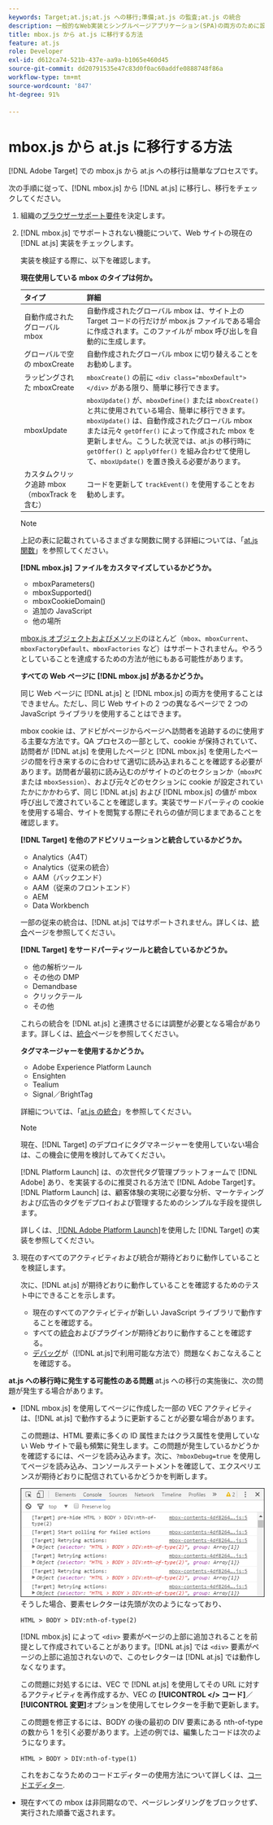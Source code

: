 ```yaml
---
keywords: Target;at.js;at.js への移行;準備;at.js の監査;at.js の統合
description: 一般的なWeb実装とシングルページアプリケーション(SPA)の両方のために設計された、Adobe [!DNL Target] の新しい実装ライブラリであるat.jsへの移行方法を説明します。
title: mbox.js から at.js に移行する方法
feature: at.js
role: Developer
exl-id: d612ca74-521b-437e-aa9a-b1065e460d45
source-git-commit: dd20791535e47c83d0f0ac60addfe0888748f86a
workflow-type: tm+mt
source-wordcount: '847'
ht-degree: 91%

---
```


# mbox.js から at.js に移行する方法

[!DNL Adobe Target] での mbox.js から at.js への移行は簡単なプロセスです。

次の手順に従って、[!DNL mbox.js] から [!DNL at.js] に移行し、移行をチェックしてください。

1. 組織の[ブラウザーサポート要件](/help/c-implementing-target/c-considerations-before-you-implement-target/supported-browsers.md#reference_01B4BF99E7D545A7998773202A2F6100)を決定します。
1. [!DNL mbox.js] でサポートされない機能について、Web サイトの現在の [!DNL at.js] 実装をチェックします。

   実装を検証する際に、以下を確認します。

   **現在使用している mbox のタイプは何か。**

   | タイプ | 詳細 |
   |--- |--- |
   | 自動作成されたグローバル mbox | 自動作成されたグローバル mbox は、サイト上の Target コードの行だけが mbox.js ファイルである場合に作成されます。このファイルが mbox 呼び出しを自動的に生成します。 |
   | グローバルで空の mboxCreate | 自動作成されたグローバル mbox に切り替えることをお勧めします。 |
   | ラッピングされた mboxCreate | `mboxCreate()` の前に `<div class="mboxDefault"></div>` がある限り、簡単に移行できます。 |
   | mboxUpdate | `mboxUpdate()` が、`mboxDefine()` または `mboxCreate()` と共に使用されている場合、簡単に移行できます。`mboxUpdate()` は、自動作成されたグローバル mbox または元々 `getOffer()` によって作成された mbox を更新しません。こうした状況では、at.js の移行時に `getOffer()` と `applyOffer()` を組み合わせて使用して、`mboxUpdate()` を置き換える必要があります。 |
   | カスタムクリック追跡 mbox（mboxTrack を含む） | コードを更新して `trackEvent()` を使用することをお勧めします。 |

   >[!NOTE]
   >
   >上記の表に記載されているさまざまな関数に関する詳細については、「[at.js 関数](/help/c-implementing-target/c-implementing-target-for-client-side-web/cmp-atjs-functions.md)」を参照してください。

   **[!DNL mbox.js] ファイルをカスタマイズしているかどうか。**

   * mboxParameters()
   * mboxSupported()
   * mboxCookieDomain()
   * 追加の JavaScript
   * 他の場所

   [mbox.js オブジェクトおよびメソッド](/help/c-target/c-visitor-profile/variables-profiles-parameters-methods.md#section_8C78059D15D9452F95636A5640188537)のほとんど（`mbox`、`mboxCurrent`、`mboxFactoryDefault`、`mboxFactories` など）はサポートされません。やろうとしていることを達成するための方法が他にもある可能性があります。

   **すべての Web ページに [!DNL mbox.js] があるかどうか。**

   同じ Web ページに [!DNL at.js] と [!DNL mbox.js] の両方を使用することはできません。ただし、同じ Web サイトの 2 つの異なるページで 2 つの JavaScript ライブラリを使用することはできます。

   mbox cookie は、アドビがページからページへ訪問者を追跡するのに使用する主要な方法です。QA プロセスの一部として、cookie が保持されていて、訪問者が [!DNL at.js] を使用したページと [!DNL mbox.js] を使用したページの間を行き来するのに合わせて適切に読み込まれることを確認する必要があります。訪問者が最初に読み込むのがサイトのどのセクションか（`mboxPC` または `mboxSession`）、および元々どのセクションに cookie が設定されていたかにかかわらず、同じ [!DNL at.js] および [!DNL mbox.js] の値が mbox 呼び出しで渡されていることを確認します。実装でサードパーティの cookie を使用する場合、サイトを閲覧する際にそれらの値が同じままであることを確認します。

   **[!DNL Target] を他のアドビソリューションと統合しているかどうか。**

   * Analytics（A4T）
   * Analytics（従来の統合）
   * AAM（バックエンド）
   * AAM（従来のフロントエンド）
   * AEM
   * Data Workbench

   一部の従来の統合は、[!DNL at.js] ではサポートされません。詳しくは、[統合](/help/c-implementing-target/c-implementing-target-for-client-side-web/c-how-atjs-works/target-atjs-integrations.md#concept_C100BC4F073C4B57A608B309D0157B39)ページを参照してください。

   **[!DNL Target] をサードパーティツールと統合しているかどうか。**

   * 他の解析ツール
   * その他の DMP
   * Demandbase
   * クリックテール
   * その他

   これらの統合を [!DNL at.js] と連携させるには調整が必要となる場合があります。詳しくは、[統合](/help/c-implementing-target/c-implementing-target-for-client-side-web/c-how-atjs-works/target-atjs-integrations.md#concept_C100BC4F073C4B57A608B309D0157B39)ページを参照してください。

   **タグマネージャーを使用するかどうか。**

   * Adobe Experience Platform Launch
   * Ensighten
   * Tealium
   * Signal／BrightTag

   詳細については、「[at.js の統合](/help/c-implementing-target/c-implementing-target-for-client-side-web/c-how-atjs-works/target-atjs-integrations.md#concept_C100BC4F073C4B57A608B309D0157B39)」を参照してください。

   >[!NOTE]
   >
   >現在、[!DNL Target] のデプロイにタグマネージャーを使用していない場合は、この機会に使用を検討してみてください。
   >
   >[!DNL Platform Launch] は、の次世代タグ管理プラットフォームで [!DNL Adobe] あり、を実装するのに推奨される方法で [!DNL Adobe Target]す。[!DNL Platform Launch] は、顧客体験の実現に必要な分析、マーケティングおよび広告のタグをデプロイおよび管理するためのシンプルな手段を提供します。
   >
   >詳しくは、[ [!DNL Adobe Platform Launch]](/help/c-implementing-target/c-implementing-target-for-client-side-web/how-to-deployatjs/cmp-implementing-target-using-adobe-launch.md)を使用した [!DNL Target] の実装を参照してください。

1. 現在のすべてのアクティビティおよび統合が期待どおりに動作していることを検証します。

   次に、[!DNL at.js] が期待どおりに動作していることを確認するためのテスト中にできることを示します。

   * 現在のすべてのアクティビティが新しい JavaScript ライブラリで動作することを確認する。
   * すべての[統合](/help/c-implementing-target/c-implementing-target-for-client-side-web/c-how-atjs-works/target-atjs-integrations.md#concept_C100BC4F073C4B57A608B309D0157B39)およびプラグインが期待どおりに動作することを確認する。
   * [デバッグ](/help/c-implementing-target/c-implementing-target-for-client-side-web/c-target-debugging-atjs/target-debugging-atjs.md#concept_CAE591DA8C404C22917584ECD4F7494F)が（[!DNL at.js]で利用可能な方法で）問題なくおこなえることを確認する。

**at.js への移行時に発生する可能性のある問題** at.js への移行の実施後に、次の問題が発生する場合があります。

* [!DNL mbox.js] を使用してページに作成した一部の VEC アクティビティは、[!DNL at.js] で動作するように更新することが必要な場合があります。

   この問題は、HTML 要素に多くの ID 属性またはクラス属性を使用していない Web サイトで最も頻繁に発生します。この問題が発生しているかどうかを確認するには、ページを読み込みます。次に、`?mboxDebug=true` を使用してページを読み込み、コンソールステートメントを確認して、エクスペリエンスが期待どおりに配信されているかどうかを判断します。

   ![](assets/mboxdebug.png)そうした場合、要素セレクターは先頭が次のようになっており、

   ```
   HTML > BODY > DIV:nth-of-type(2)
   ```

   [!DNL mbox.js] によって `<div>` 要素がページの上部に追加されることを前提として作成されていることがあります。[!DNL at.js] では `<div>` 要素がページの上部に追加されないので、このセレクターは [!DNL at.js] では動作しなくなります。

   この問題に対処するには、VEC で [!DNL at.js] を使用してその URL に対するアクティビティを再作成するか、VEC の **[!UICONTROL &lt;/> コード]**／**[!UICONTROL 変更]**&#x200B;オプションを使用してセレクターを手動で更新します。

   この問題を修正するには、BODY の後の最初の DIV 要素にある nth-of-type の数から 1 を引く必要があります。上述の例では、編集したコードは次のようになります。

   ```
   HTML > BODY > DIV:nth-of-type(1)
   ```

   これをおこなうためのコードエディターの使用方法について詳しくは、[コードエディター](/help/c-experiences/c-visual-experience-composer/c-vec-code-editor/vec-code-editor.md#concept_B3A6E9EE3A60406DB640E205EA1745B5).

* 現在すべての mbox は非同期なので、ページレンダリングをブロックせず、実行された順番で返されます。
